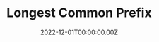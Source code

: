---
layout: layouts/dojos.njk
title: Longest Common Prefix
level: "Easy"
language: javascript
link_to_problem: https://leetcode.com/problems/longest-common-prefix/description/
link_to_solution: https://github.com/fatchild/leetcode_solutions/tree/main/0001_two_sum/javascript
date: 2022-12-01T00:00:00.00Z
site: leetcode
tags: 
  - String
  - Trie
---